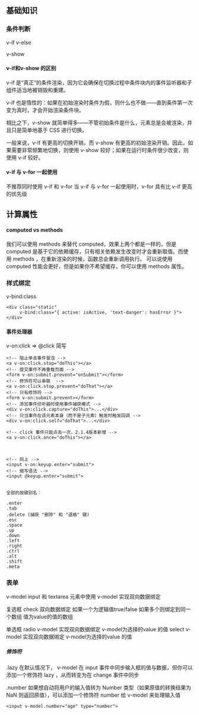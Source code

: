 ## 基础知识

### 条件判断
v-if
v-else

v-show


#### v-if和v-show 的区别

v-if 是“真正”的条件渲染，因为它会确保在切换过程中条件块内的事件监听器和子组件适当地被销毁和重建。

v-if 也是惰性的：如果在初始渲染时条件为假，则什么也不做——直到条件第一次变为真时，才会开始渲染条件块。

相比之下，v-show 就简单得多——不管初始条件是什么，元素总是会被渲染，并且只是简单地基于 CSS 进行切换。

一般来说，v-if 有更高的切换开销，而 v-show 有更高的初始渲染开销。因此，如果需要非常频繁地切换，则使用 v-show 较好；如果在运行时条件很少改变，则使用 v-if 较好。

#### v-if 与 v-for 一起使用

不推荐同时使用 v-if 和 v-for
当 v-if 与 v-for 一起使用时，v-for 具有比 v-if 更高的优先级


## 计算属性

#### computed vs methods

我们可以使用 methods 来替代 computed，效果上两个都是一样的，但是 computed 是基于它的依赖缓存，只有相关依赖发生改变时才会重新取值。而使用 methods ，在重新渲染的时候，函数总会重新调用执行。
可以说使用 computed 性能会更好，但是如果你不希望缓存，你可以使用 methods 属性。

### 样式绑定

v-bind:class 
```
<div class="static"
     v-bind:class="{ active: isActive, 'text-danger': hasError }">
</div>
```

#### 事件处理器
v-on:click   => @click  简写

```
<!-- 阻止单击事件冒泡 -->
<a v-on:click.stop="doThis"></a>
<!-- 提交事件不再重载页面 -->
<form v-on:submit.prevent="onSubmit"></form>
<!-- 修饰符可以串联  -->
<a v-on:click.stop.prevent="doThat"></a>
<!-- 只有修饰符 -->
<form v-on:submit.prevent></form>
<!-- 添加事件侦听器时使用事件捕获模式 -->
<div v-on:click.capture="doThis">...</div>
<!-- 只当事件在该元素本身（而不是子元素）触发时触发回调 -->
<div v-on:click.self="doThat">...</div>

<!-- click 事件只能点击一次，2.1.4版本新增 -->
<a v-on:click.once="doThis"></a>



<!-- 同上 -->
<input v-on:keyup.enter="submit">
<!-- 缩写语法 -->
<input @keyup.enter="submit">


全部的按键别名：

.enter
.tab
.delete (捕获 "删除" 和 "退格" 键)
.esc
.space
.up
.down
.left
.right
.ctrl
.alt
.shift
.meta

```

### 表单

v-model  input 和 textarea 元素中使用 v-model 实现双向数据绑定

复选框 check 双向数据绑定  如果一个为逻辑值true/false
如果多个则绑定到同一个数组 值为value的值的数组

单选框 radio  v-model 实现双向数据绑定  v-model为选择的value 的值
select   v-model 实现双向数据绑定  v-model为选择的value 的值

##### 修饰符
.lazy
在默认情况下， v-model 在 input 事件中同步输入框的值与数据，但你可以添加一个修饰符 lazy ，从而转变为在 change 事件中同步

.number
如果想自动将用户的输入值转为 Number 类型（如果原值的转换结果为 NaN 则返回原值），可以添加一个修饰符 number 给 v-model 来处理输入值
```
<input v-model.number="age" type="number">
```



